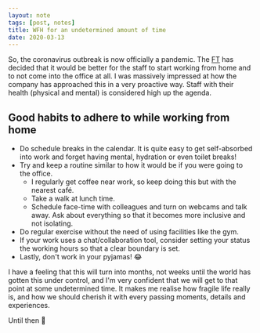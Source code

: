 ```yaml
---
layout: note
tags: [post, notes]
title: WFH for an undetermined amount of time
date: 2020-03-13
---
```


So, the coronavirus outbreak is now officially a pandemic. The [FT](https://www.ft.com) has decided that it would be better for the staff to start working from home and to not come into the office at all. I was massively impressed at how the company has approached this in a very proactive way. Staff with their health (physical and mental) is considered high up the agenda.

## Good habits to adhere to while working from home
* Do schedule breaks in the calendar. It is quite easy to get self-absorbed into work and forget having mental, hydration or even toilet breaks!
* Try and keep a routine similar to how it would be if you were going to the office.
    * I regularly get coffee near work, so keep doing this but with the nearest café.
	* Take a walk at lunch time.
	* Schedule face-time with colleagues and turn on webcams and talk away. Ask about everything so that it becomes more inclusive and not isolating.
* Do regular exercise without the need of using facilities like the gym.
* If your work uses a chat/collaboration tool, consider setting your status the working hours so that a clear boundary is set.
* Lastly, don't work in your pyjamas! 😂

I have a feeling that this will turn into months, not weeks until the world has gotten this under control, and I'm very confident that we will get to that point at some undetermined time. It makes me realise how fragile life really is, and how we should cherish it with every passing moments, details and experiences.

Until then 👋
